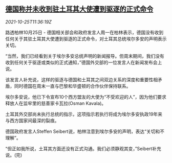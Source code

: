 <!--1635163262000-->
[德国称并未收到驻土耳其大使遭到驱逐的正式命令](https://cn.reuters.com/article/germany-turkey-ambassador-1025-idCNKBS2HF11F)
------

<div><i>2021-10-25T11:36:19Z</i></div><p>路透柏林10月25日 - 德国相关部会和政府发言人周一在柏林表示，德国没有收到任何关于其驻土耳其大使遭到驱逐的正式命令，对土耳其总统埃尔多安的声明表示关切。</p><p>“当然，我们已经看到关于埃尔多安总统声明的新闻报导。但周末期间，我们没有收到任何关于驱逐或类似的正式通知，”德国外交部的一位发言人在新闻发布会上说。</p><p>该发言人补充说，这样的驱逐与德国和土耳其之间双边关系的深度和重要性相矛盾，同时德国在周末一直与巴黎和华盛顿的合作伙伴保持联系。</p><p>埃尔多安说，他已下令宣布10个西方盟友的大使为“不受欢迎的人”，因为他们要求释放人在监牢里的慈善家卡瓦拉(Osman Kavala)。</p><p>土耳其外交部尚未执行总统的指示，这项指示若执行将成为埃尔多安执政19年来与西方国家间最深的裂痕。</p><p>德国政府发言人Steffen Seibert说，柏林注意到埃尔多安的声明，表达“关切和不理解”。</p><p>“但正如我所说，土耳其方面还没有正式沟通。我们必须静观其变，”Seibert补充说。(完)</p>
